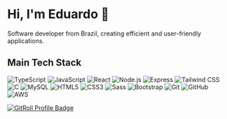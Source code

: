 # Hi, I'm Eduardo 👋

Software developer from Brazil, creating efficient and user-friendly applications.

## Main Tech Stack

![TypeScript](https://skillicons.dev/icons?i=ts)
![JavaScript](https://skillicons.dev/icons?i=js)
![React](https://skillicons.dev/icons?i=react)
![Node.js](https://skillicons.dev/icons?i=nodejs)
![Express](https://skillicons.dev/icons?i=express)
![Tailwind CSS](https://skillicons.dev/icons?i=tailwind)
![C](https://skillicons.dev/icons?i=c)
![MySQL](https://skillicons.dev/icons?i=mysql)
![HTML5](https://skillicons.dev/icons?i=html)
![CSS3](https://skillicons.dev/icons?i=css)
![Sass](https://skillicons.dev/icons?i=sass)
![Bootstrap](https://skillicons.dev/icons?i=bootstrap)
![Git](https://skillicons.dev/icons?i=git)
![GitHub](https://skillicons.dev/icons?i=github)
![AWS](https://skillicons.dev/icons?i=aws)

<a href="https://gitroll.io/profile/uK2HTWua0s1TXIwyGI3NFGNpQiVG2" target="_blank"><img src="https://gitroll.io/api/badges/profiles/v1/uK2HTWua0s1TXIwyGI3NFGNpQiVG2" alt="GitRoll Profile Badge"/></a>
